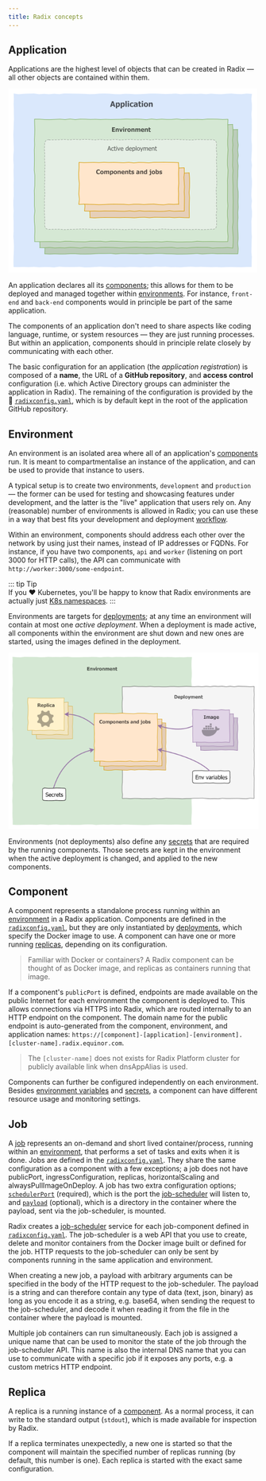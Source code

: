 ```yaml
---
title: Radix concepts
---
```


## Application

Applications are the highest level of objects that can be created in Radix — all other objects are contained within them.

![Diagram of application main concepts](./application-overview.png "Application overview")

An application declares all its [components](#component); this allows for them to be deployed and managed together within [environments](#environment). For instance, `front-end` and `back-end` components would in principle be part of the same application.

The components of an application don't need to share aspects like coding language, runtime, or system resources — they are just running processes. But within an application, components should in principle relate closely by communicating with each other.

The basic configuration for an application (the _application registration_) is composed of a **name**, the URL of a **GitHub repository**, and **access control** configuration (i.e. which Active Directory groups can administer the application in Radix). The remaining of the configuration is provided by the 📖 [`radixconfig.yaml`](../../references/reference-radix-config/), which is by default kept in the root of the application GitHub repository.

## Environment

An environment is an isolated area where all of an application's [components](#component) run. It is meant to compartmentalise an instance of the application, and can be used to provide that instance to users.

A typical setup is to create two environments, `development` and `production` — the former can be used for testing and showcasing features under development, and the latter is the "live" application that users rely on. Any (reasonable) number of environments is allowed in Radix; you can use these in a way that best fits your development and deployment [workflow](../workflows/).

Within an environment, components should address each other over the network by using just their names, instead of IP addresses or FQDNs. For instance, if you have two components, `api` and `worker` (listening on port 3000 for HTTP calls), the API can communicate with `http://worker:3000/some-endpoint`.

::: tip  Tip  
If you ❤️ Kubernetes, you'll be happy to know that Radix environments are actually just [K8s namespaces](https://kubernetes.io/docs/concepts/overview/working-with-objects/namespaces/).
:::

Environments are targets for [deployments](#deployment); at any time an environment will contain at most one _active deployment_. When a deployment is made active, all components within the environment are shut down and new ones are started, using the images defined in the deployment.

![Diagram of active deployment within environment](./environment-deployment.png "Environment with active deployment")

Environments (not deployments) also define any [secrets](#secret) that are required by the running components. Those secrets are kept in the environment when the active deployment is changed, and applied to the new components.

## Component

A component represents a standalone process running within an [environment](#environment) in a Radix application. Components are defined in the [`radixconfig.yaml`](../../references/reference-radix-config/#components), but they are only instantiated by [deployments](#deployment), which specify the Docker image to use. A component can have one or more running [replicas](#replica), depending on its configuration.

> Familiar with Docker or containers? A Radix component can be thought of as Docker image, and replicas as containers running that image.

If a component's `publicPort` is defined, endpoints are made available on the public Internet for each environment the component is deployed to. This allows connections via HTTPS into Radix, which are routed internally to an HTTP endpoint on the component. The domain name for the public endpoint is auto-generated from the component, environment, and application names: `https://[component]-[application]-[environment].[cluster-name].radix.equinor.com`.

> The `[cluster-name]` does not exists for Radix Platform cluster for publicly available link when dnsAppAlias is used.

Components can further be configured independently on each environment. Besides [environment variables](#environment-variable) and [secrets](#secret), a component can have different resource usage and monitoring settings.

## Job

A [job](../../guides/configure-jobs/) represents an on-demand and short lived container/process, running within an [environment](#environment), that performs a set of tasks and exits when it is done. Jobs are defined in the [`radixconfig.yaml`](../../references/reference-radix-config/#jobs). They share the same configuration as a component with a few exceptions; a job does not have publicPort, ingressConfiguration, replicas, horizontalScaling and alwaysPullImageOnDeploy. A job has two extra configuration options; [`schedulerPort`](../../guides/configure-jobs#schedulerport) (required), which is the port the [job-scheduler](../../guides/configure-jobs#job-scheduler) will listen to, and [`payload`](../../guides/configure-jobs#payload) (optional), which is a directory in the container where the payload, sent via the job-scheduler, is mounted.

Radix creates a [job-scheduler](../../guides/configure-jobs#job-scheduler) service for each job-component defined in [`radixconfig.yaml`](../../references/reference-radix-config/#jobs). The job-scheduler is a web API that you use to create, delete and monitor containers from the Docker image built or defined for the job. HTTP requests to the job-scheduler can only be sent by components running in the same application and environment.

When creating a new job, a payload with arbitrary arguments can be specified in the body of the HTTP request to the job-scheduler. The payload is a string and can therefore contain any type of data (text, json, binary) as long as you encode it as a string, e.g. base64, when sending the request to the job-scheduler, and decode it when reading it from the file in the container where the payload is mounted.

Multiple job containers can run simultaneously. Each job is assigned a unique name that can be used to monitor the state of the job through the job-scheduler API. This name is also the internal DNS name that you can use to communicate with a specific job if it exposes any ports, e.g. a custom metrics HTTP endpoint.

## Replica

A replica is a running instance of a [component](#component). As a normal process, it can write to the standard output (`stdout`), which is made available for inspection by Radix.

If a replica terminates unexpectedly, a new one is started so that the component will maintain the specified number of replicas running (by default, this number is one). Each replica is started with the exact same configuration.
